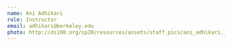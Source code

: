```yaml
---
name: Ani Adhikari
role: Instructor
email: adhikari@berkeley.edu
photo: http://ds100.org/sp20/resources/assets/staff_pics/ani_adhikari.jpg
---
```

